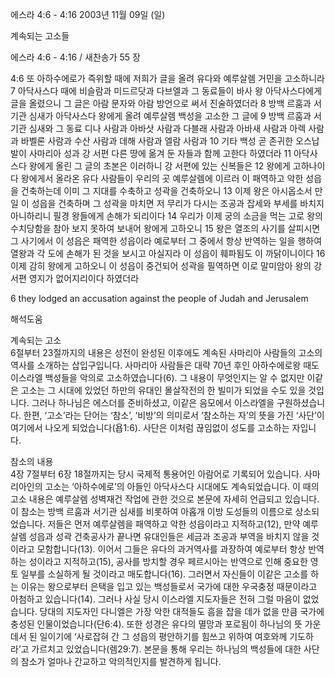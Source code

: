 에스라 4:6 - 4:16 
2003년 11월 09일 (일)

계속되는 고소들



에스라 4:6 - 4:16 / 새찬송가 55 장


4:6 또 아하수에로가 즉위할 때에 저희가 글을 올려 유다와 예루살렘 거민을 고소하니라 
7 아닥사스다 때에 비슬람과 미드르닷과 다브엘과 그 동료들이 바사 왕 아닥사스다에게 글을 올렸으니 그 글은 아람 문자와 아람 방언으로 써서 진술하였더라 
8 방백 르훔과 서기관 심새가 아닥사스다 왕에게 올려 예루살렘 백성을 고소한 그 글에 
9 방백 르훔과 서기관 심새와 그 동료 디나 사람과 아바삿 사람과 다블래 사람과 아바새 사람과 아렉 사람과 바벨론 사람과 수산 사람과 데해 사람과 엘람 사람과 
10 기타 백성 곧 존귀한 오스납발이 사마리아 성과 강 서편 다른 땅에 옮겨 둔 자들과 함께 고한다 하였더라 
11 아닥사스다 왕에게 올린 그 글의 초본은 이러하니 강 서편에 있는 신복들은 
12 왕에게 고하나이다 왕에게서 올라온 유다 사람들이 우리의 곳 예루살렘에 이르러 이 패역하고 악한 성읍을 건축하는데 이미 그 지대를 수축하고 성곽을 건축하오니 
13 이제 왕은 아시옵소서 만일 이 성읍을 건축하며 그 성곽을 마치면 저 무리가 다시는 조공과 잡세와 부세를 바치지 아니하리니 필경 왕들에게 손해가 되리이다 
14 우리가 이제 궁의 소금을 먹는 고로 왕의 수치당함을 참아 보지 못하여 보내어 왕에게 고하오니 
15 왕은 열조의 사기를 살피시면 그 사기에서 이 성읍은 패역한 성읍이라 예로부터 그 중에서 항상 반역하는 일을 행하여 열왕과 각 도에 손해가 된 것을 보시고 아실지라 이 성읍이 훼파됨도 이 까닭이니이다 
16 이제 감히 왕에게 고하오니 이 성읍이 중건되어 성곽을 필역하면 이로 말미암아 왕의 강 서편 영지가 없어지리이다 하였더라 

6 they lodged an accusation against the people of Judah and Jerusalem

해석도움





계속되는 고소  
6절부터 23절까지의 내용은 성전이 완성된 이후에도 계속된 사마리아 사람들의 고소의 역사를 소개하는 삽입구입니다. 사마리아 사람들은 대략 70년 후인 아하수에로왕 때도 이스라엘 백성들을 악의로 고소하였습니다(6). 그 내용이 무엇인지는 알 수 없지만 이같은 고소는 그 시대에 있었던 하만의 유대인 몰살작전의 한 빌미가 되었을 수도 있을 것입니다. 그러나 하나님은 에스더를 준비하셨고, 이같은 음모에서 이스라엘을 구원하셨습니다. 한편, ‘고소’라는 단어는 ‘참소’, ‘비방’의 의미로서 ‘참소하는 자’의 뜻을 가진 ‘사단’이 여기에서 나오게 되었습니다(욥1:6). 사단은 이처럼 끊임없이 성도를 고소하는 자입니다. 

참소의 내용  
4장 7절부터 6장 18절까지는 당시 국제적 통용어인 아람어로 기록되어 있습니다. 사마리아인의 고소는 ‘아하수에로’의 아들인 아닥사스다 시대에도 계속되었습니다. 이 때의 고소 내용은 예루살렘 성벽재건 작업에 관한 것으로 본문에 자세히 언급되고 있습니다.  이 참소는 방백 르훔과 서기관 심새를 비롯하여 아홉개 이방 도성들의 이름으로 상소되었습니다. 저들은 먼저 예루살렘을 패역하고 악한 성읍이라고 지적하고(12), 만약 예루살렘 성읍과 성곽 건축공사가 끝나면 유대인들은 세금과 조공과 부역을 바치지 않을 것이라고 모함합니다(13). 이어서 그들은 유다의 과거역사를 과장하여 예로부터 항상 반역하는 성이라고 지적하고(15), 공사를 방치할 경우 페르시아는 반역으로 인해 중요한 영토 일부를 소실하게 될 것이라고 매도합니다(16). 그러면서 자신들이 이같은 고소를 하는 이유는 왕으로부터 은택을 입고 있는 백성들로서 국가에 대한 우국충정 때문이라고 아첨하고 있습니다(14). 그러나 사실 당시 이스라엘 지도자들은 전혀 그럴 마음이 없었습니다. 당대의 지도자인 다니엘은 가장 악한 대적들도 흠을 잡을 데가 없을 만큼 국가에 충성된 인물이었습니다(단6:4). 또한 성경은 유다의 멸망과 포로됨이 하나님의 뜻 가운데서 된 일이기에 ‘사로잡혀 간 그 성읍의 평안하기를 힘쓰고 위하여 여호와께 기도하라’고 가르치고 있었습니다(렘29:7). 본문을 통해 우리는 하나님의 백성들에 대한 사단의 참소가 얼마나 간교하고 악의적인지를 발견하게 됩니다.